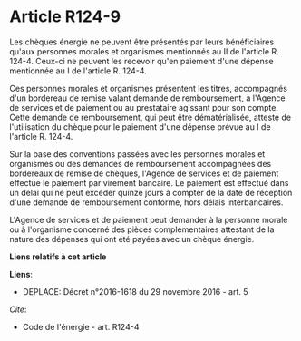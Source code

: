 # Article R124-9

Les chèques énergie ne peuvent être présentés par leurs bénéficiaires qu'aux personnes morales et organismes mentionnés au II
de l'article R. 124-4. Ceux-ci ne peuvent les recevoir qu'en paiement d'une dépense mentionnée au I de l'article R. 124-4. 

Ces personnes morales et organismes présentent les titres, accompagnés d'un bordereau de remise valant demande de
remboursement, à l'Agence de services et de paiement ou au prestataire agissant pour son compte. Cette demande de
remboursement, qui peut être dématérialisée, atteste de l'utilisation du chèque pour le paiement d'une dépense prévue au I de
l'article R. 124-4. 

Sur la base des conventions passées avec les personnes morales et organismes ou des demandes de remboursement accompagnées
des bordereaux de remise de chèques, l'Agence de services et de paiement effectue le paiement par virement bancaire. Le
paiement est effectué dans un délai qui ne peut excéder quinze jours à compter de la date de réception d'une demande de
remboursement conforme, hors délais interbancaires. 

L'Agence de services et de paiement peut demander à la personne morale ou à l'organisme concerné des pièces complémentaires
attestant de la nature des dépenses qui ont été payées avec un chèque énergie.

**Liens relatifs à cet article**

**Liens**:

  - DEPLACE: Décret n°2016-1618 du 29 novembre 2016 - art. 5

_Cite_:

  - Code de l'énergie - art. R124-4
